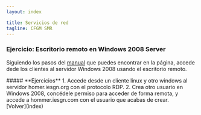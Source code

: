 ```yaml
---
layout: index

title: Servicios de red 
tagline: CFGM SMR
---
```

### Ejercicio: Escritorio remoto en Windows 2008 Server

Siguiendo los pasos del [manual](http://dit.gonzalonazareno.org/moodle/mod/resource/view.php?id=858) que puedes encontrar en la página, accede dede los clientes al servidor Windows 2008 usando el escritorio remoto.

<div class='ejercicios' markdown='1'>
##### **Ejercicios**
1. Accede desde un cliente linux y otro windows al servidor homer.iesgn.org con el protocolo RDP.
2. Crea otro usuario en Windows 2008, concédele permiso para acceder de forma remota, y accede a hommer.iesgn.com  con el usuario que acabas de crear. 

</div>
[Volver](index)
